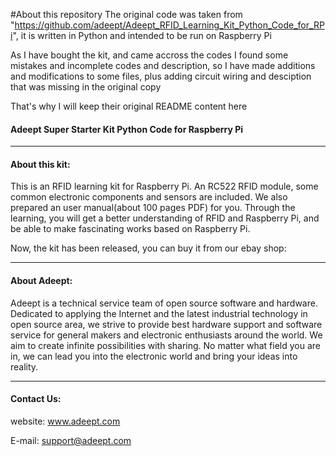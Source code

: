#About this repository
The original code was taken from "https://github.com/adeept/Adeept_RFID_Learning_Kit_Python_Code_for_RPi", it is written in Python and intended to be run on Raspberry Pi

As I have bought the kit, and came accross the codes I found some mistakes and incomplete codes and description, so I have made additions and modifications to some files, plus adding circuit wiring and desciption that was missing in the original copy

That's why I will keep their original README content here


#### Adeept Super Starter Kit Python Code for Raspberry Pi
-----------------------------------------------------------------------------

#### About this kit:
This is an RFID learning kit for Raspberry Pi. An RC522 RFID module, some common electronic components and sensors are included. We also prepared an user manual(about 100 pages PDF) for you. Through the learning, you will get a better understanding of RFID and Raspberry Pi, and be able to make fascinating works based on Raspberry Pi.

Now, the kit has been released, you can buy it from our ebay shop:</br>

-----------------------------------------------------------------------------
#### About Adeept:
Adeept is a technical service team of open source software and hardware. Dedicated to applying the Internet and the latest industrial technology in open source area, we strive to provide best hardware support and software service for general makers and electronic enthusiasts around the world. We aim to create infinite possibilities with sharing. No matter what field you are in, we can lead you into the electronic world and bring your ideas into reality.

-----------------------------------------------------------------------------
#### Contact Us: 
website:
	www.adeept.com

E-mail:
	support@adeept.com

